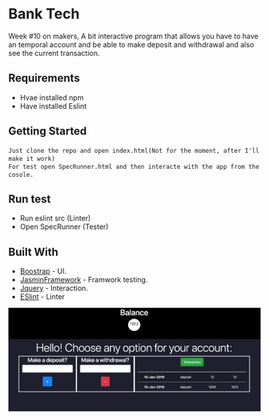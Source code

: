 # Bank Tech

Week #10 on makers, A bit interactive program that allows you have to have an temporal account
and be able to make deposit and withdrawal and also see the current transaction.

## Requirements
- Hvae installed npm
- Have installed Eslint

## Getting Started
```
Just clone the repo and open index.html(Not for the moment, after I'll make it work)
For test open SpecRunner.html and then interacte with the app from the cosole.
```
## Run test

- Run eslint src (Linter)
- Open SpecRunner (Tester)

## Built With

* [Boostrap](https://getbootstrap.com) - UI.
* [JasminFramework](https://jasmine.github.io) - Framwork testing.
* [Jquery](https://jquery.com/upgrade-guide/3.0/) - Interaction.
* [ESlint](https://eslint.org) - Linter

![Index](img/index.png)
